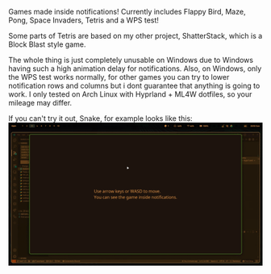 Games made inside notifications! Currently includes Flappy Bird, Maze, Pong, Space Invaders, Tetris and a WPS test!

Some parts of Tetris are based on my other project, ShatterStack, which is a Block Blast style game.

The whole thing is just completely unusable on Windows due to Windows having such a high animation delay for notifications. Also, on Windows, only the WPS test works normally, for other games you can try to lower notification rows and columns but i dont guarantee that anything is going to work. I only tested on Arch Linux with Hyprland + ML4W dotfiles, so your mileage may differ.

If you can't try it out, Snake, for example looks like this:
![Demo](demo.gif)